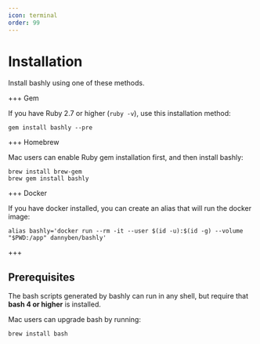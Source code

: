 ```yaml
---
icon: terminal
order: 99
---
```


# Installation

Install bashly using one of these methods.

+++ Gem

If you have Ruby 2.7 or higher (`ruby -v`), use this installation method:

```shell
gem install bashly --pre
```

+++ Homebrew

Mac users can enable Ruby gem installation first, and then install bashly:

```shell
brew install brew-gem
brew gem install bashly
```

+++ Docker

If you have docker installed, you can create an alias that will run the docker image:

```shell
alias bashly='docker run --rm -it --user $(id -u):$(id -g) --volume "$PWD:/app" dannyben/bashly'
```

+++


## Prerequisites

The bash scripts generated by bashly can run in any shell, but require that
**bash 4 or higher** is installed.

Mac users can upgrade bash by running:

```
brew install bash
```
